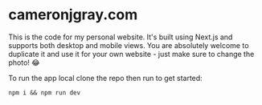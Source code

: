 # cameronjgray.com

This is the code for my personal website. It's built using Next.js and supports both desktop and mobile views. You are absolutely welcome to duplicate it and use it for your own website - just make sure to change the photo! :joy:

To run the app local clone the repo then run to get started:

```
npm i && npm run dev
```

